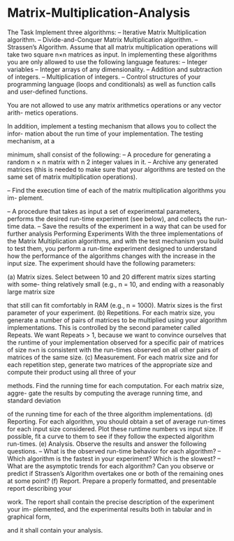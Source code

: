 # Matrix-Multiplication-Analysis

The Task
Implement three algorithms:
– Iterative Matrix Multiplication algorithm.
– Divide-and-Conquer Matrix Multiplication algorithm.
– Strassen’s Algorithm.
Assume that all matrix multiplication operations will take two square n×n matrices
as input.
In implementing these algorithms you are only allowed to use the following language
features:
– Integer variables
– Integer arrays of any dimensionality.
– Addition and subtraction of integers.
– Multiplication of integers.
– Control structures of your programming language (loops and conditionals) as well
as function calls and user-defined functions.

You are not allowed to use any matrix arithmetics operations or any vector arith-
metics operations.

In addition, implement a testing mechanism that allows you to collect the infor-
mation about the run time of your implementation. The testing mechanism, at a

minimum, shall consist of the following:
– A procedure for generating a random n × n matrix with n
2
integer values in it.
– Archive any generated matrices (this is needed to make sure that your algorithms
are tested on the same set of matrix multiplication operations).

– Find the execution time of each of the matrix multiplication algorithms you im-
plement.

– A procedure that takes as input a set of experimental parameters, performs the
desired run-time experiment (see below), and collects the run-time data.
– Save the results of the experiment in a way that can be used for further analysis
Performing Experiments
With the three implementations of the Matrix Multiplication algorithms, and with the
test mechanism you build to test them, you perform a run-time experiment designed
to understand how the performance of the algorithms changes with the increase in the
input size.
The experiment should have the following parameters:

(a) Matrix sizes. Select between 10 and 20 different matrix sizes starting with some-
thing relatively small (e.g., n = 10, and ending with a reasonably large matrix size

that still can fit comfortably in RAM (e.g., n = 1000). Matrix sizes is the first
parameter of your experiment.
(b) Repetitions. For each matrix size, you generate a number of pairs of matrices
to be multiplied using your algorithm implementations. This is controlled by the
second parameter called Repeats. We want Repeats > 1, because we want to
convince ourselves that the runtime of your implementation observed for a specific
pair of matrices of size n×n is consistent with the run-times observed on all other
pairs of matrices of the same size.
(c) Measurement. For each matrix size and for each repetition step, generate two
matrices of the appropriate size and compute their product using all three of your

methods. Find the running time for each computation. For each matrix size, aggre-
gate the results by computing the average running time, and standard deviation

of the running time for each of the three algorithm implementations.
(d) Reporting. For each algorithm, you should obtain a set of average run-times for
each input size considered. Plot these runtime numbers vs input size. If possible,
fit a curve to them to see if they follow the expected algorithm run-times.
(e) Analysis. Observe the results and answer the following questions.
– What is the observed run-time behavior for each algorithm?
– Which algorithm is the fastest in your experiment? Which is the slowest?
– What are the asymptotic trends for each algorithm? Can you observe or predict
if Strassen’s Algorithm overtakes one or both of the remaining ones at some
point?
(f) Report. Prepare a properly formatted, and presentable report describing your

work. The report shall contain the precise description of the experiment your im-
plemented, and the experimental results both in tabular and in graphical form,

and it shall contain your analysis.

